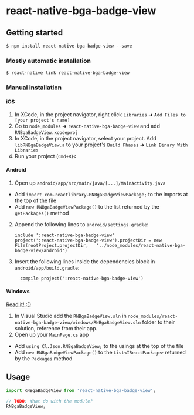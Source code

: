 
# react-native-bga-badge-view

## Getting started

`$ npm install react-native-bga-badge-view --save`

### Mostly automatic installation

`$ react-native link react-native-bga-badge-view`

### Manual installation


#### iOS

1. In XCode, in the project navigator, right click `Libraries` ➜ `Add Files to [your project's name]`
2. Go to `node_modules` ➜ `react-native-bga-badge-view` and add `RNBgaBadgeView.xcodeproj`
3. In XCode, in the project navigator, select your project. Add `libRNBgaBadgeView.a` to your project's `Build Phases` ➜ `Link Binary With Libraries`
4. Run your project (`Cmd+R`)<

#### Android

1. Open up `android/app/src/main/java/[...]/MainActivity.java`
  - Add `import com.reactlibrary.RNBgaBadgeViewPackage;` to the imports at the top of the file
  - Add `new RNBgaBadgeViewPackage()` to the list returned by the `getPackages()` method
2. Append the following lines to `android/settings.gradle`:
  	```
  	include ':react-native-bga-badge-view'
  	project(':react-native-bga-badge-view').projectDir = new File(rootProject.projectDir, 	'../node_modules/react-native-bga-badge-view/android')
  	```
3. Insert the following lines inside the dependencies block in `android/app/build.gradle`:
  	```
      compile project(':react-native-bga-badge-view')
  	```

#### Windows
[Read it! :D](https://github.com/ReactWindows/react-native)

1. In Visual Studio add the `RNBgaBadgeView.sln` in `node_modules/react-native-bga-badge-view/windows/RNBgaBadgeView.sln` folder to their solution, reference from their app.
2. Open up your `MainPage.cs` app
  - Add `using Cl.Json.RNBgaBadgeView;` to the usings at the top of the file
  - Add `new RNBgaBadgeViewPackage()` to the `List<IReactPackage>` returned by the `Packages` method


## Usage
```javascript
import RNBgaBadgeView from 'react-native-bga-badge-view';

// TODO: What do with the module?
RNBgaBadgeView;
```
  